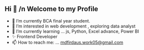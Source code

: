 ## Hi 👋 /n Welcome to my Profile


- 🔭 I’m currently BCA final year student.
- 👀 I’m interested in web development , exploring data analyst
- 🌱 I’m currently learning ... js, Python, Excel advance, Power BI
- ✨ Frontend Developer
- 📫 How to reach me: ... mdfirdaus.work05@gmail.com

<!--
**Dev-Firdaus/dev-firdaus** is a ✨ _special_ ✨ repository because its `README.md` (this file) appears on your GitHub profile.

Here are some ideas to get you started:

- 🔭 I’m currently BCA 3rd year student
- 🌱 I’m currently learning ... data Analysis @Anudip Foundation
- 📫 How to reach me: ... mdfirdaus.work05@gmail.com

-->
